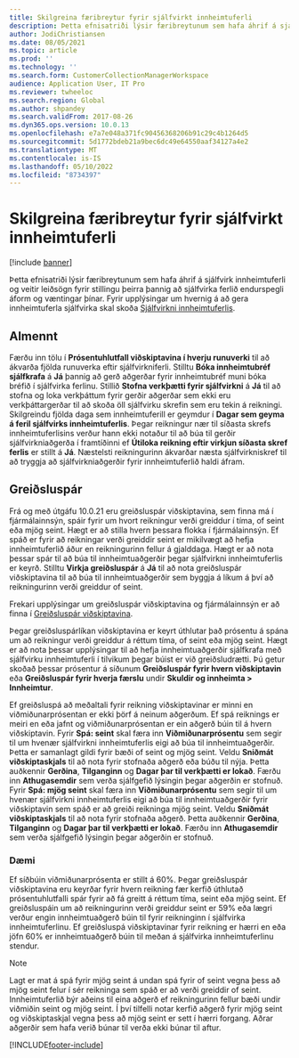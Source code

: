 ```yaml
---
title: Skilgreina færibreytur fyrir sjálfvirkt innheimtuferli
description: Þetta efnisatriði lýsir færibreytunum sem hafa áhrif á sjálfvirk innheimtuferli og veitir leiðsögn fyrir stillingu þeirra þannig að sjálfvirka ferlið endurspegli áform og væntingar þínar.
author: JodiChristiansen
ms.date: 08/05/2021
ms.topic: article
ms.prod: ''
ms.technology: ''
ms.search.form: CustomerCollectionManagerWorkspace
audience: Application User, IT Pro
ms.reviewer: twheeloc
ms.search.region: Global
ms.author: shpandey
ms.search.validFrom: 2017-08-26
ms.dyn365.ops.version: 10.0.13
ms.openlocfilehash: e7a7e048a371fc90456368206b91c29c4b1264d5
ms.sourcegitcommit: 5d1772bdeb21a9bec6dc49e64550aaf34127a4e2
ms.translationtype: MT
ms.contentlocale: is-IS
ms.lasthandoff: 05/10/2022
ms.locfileid: "8734397"
---
```

# <a name="configure-parameters-for-collection-process-automation"></a>Skilgreina færibreytur fyrir sjálfvirkt innheimtuferli

[!include [banner](../includes/banner.md)]

Þetta efnisatriði lýsir færibreytunum sem hafa áhrif á sjálfvirk innheimtuferli og veitir leiðsögn fyrir stillingu þeirra þannig að sjálfvirka ferlið endurspegli áform og væntingar þínar. Fyrir upplýsingar um hvernig á að gera innheimtuferla sjálfvirka skal skoða [Sjálfvirkni innheimtuferlis](collections-process-automate.md).

## <a name="general"></a>Almennt
Færðu inn tölu í **Prósentuhlutfall viðskiptavina í hverju runuverki** til að ákvarða fjölda runuverka eftir sjálfvirkniferli. Stilltu **Bóka innheimtubréf sjálfkrafa** á **Já** þannig að gerð aðgerðar fyrir innheimtubréf muni bóka bréfið í sjálfvirka ferlinu. Stillið **Stofna verkþætti fyrir sjálfvirkni** á **Já** til að stofna og loka verkþáttum fyrir gerðir aðgerðar sem ekki eru verkþáttargerðar til að skoða öll sjálfvirku skrefin sem eru tekin á reikningi. Skilgreindu fjölda daga sem innheimtuferill er geymdur í **Dagar sem geyma á feril sjálfvirks innheimtuferlis**. Þegar reikningur nær til síðasta skrefs innheimtuferlisins verður hann ekki notaður til að búa til gerðir sjálfvirkniaðgerða í framtíðinni ef **Útiloka reikning eftir virkjun síðasta skref ferlis** er stillt á **Já**. Næstelsti reikningurinn ákvarðar næsta sjálfvirkniskref til að tryggja að sjálfvirkniaðgerðir fyrir innheimtuferlið haldi áfram. 

## <a name="payment-predictions"></a>Greiðsluspár
Frá og með útgáfu 10.0.21 eru greiðsluspár viðskiptavina, sem finna má í fjármálainnsýn, spáir fyrir um hvort reikningur verði greiddur í tíma, of seint eða mjög seint. Hægt er að stilla hvern þessara flokka í fjármálainnsýn. Ef spáð er fyrir að reikningar verði greiddir seint er mikilvægt að hefja innheimtuferlið áður en reikningurinn fellur á gjalddaga. Hægt er að nota þessar spár til að búa til innheimtuaðgerðir þegar sjálfvirkni innheimtuferlis er keyrð. Stilltu **Virkja greiðsluspár** á **Já** til að nota greiðsluspár viðskiptavina til að búa til innheimtuaðgerðir sem byggja á líkum á því að reikningurinn verði greiddur of seint. 

Frekari upplýsingar um greiðsluspár viðskiptavina og fjármálainnsýn er að finna í [Greiðsluspár viðskiptavina](payment-insights-overview.md).

Þegar greiðsluspárlíkan viðskiptavina er keyrt úthlutar það prósentu á spána um að reikningur verði greiddur á réttum tíma, of seint eða mjög seint. Hægt er að nota þessar upplýsingar til að hefja innheimtuaðgerðir sjálfkrafa með sjálfvirku innheimtuferli í tilvikum þegar búist er við greiðsludrætti. Þú getur skoðað þessar prósentur á síðunum **Greiðsluspár fyrir hvern viðskiptavin** eða **Greiðsluspár fyrir hverja færslu** undir **Skuldir og innheimta > Innheimtur**. 

Ef greiðsluspá að meðaltali fyrir reikning viðskiptavinar er minni en viðmiðunarprósentan er ekki þörf á neinum aðgerðum. Ef spá reiknings er meiri en eða jafnt og viðmiðunarprósentan er ein aðgerð búin til á hvern viðskiptavin. Fyrir **Spá: seint** skal færa inn **Viðmiðunarprósentu** sem segir til um hvenær sjálfvirkni innheimtuferlis eigi að búa til innheimtuaðgerðir. Þetta er samanlagt gildi fyrir bæði of seint og mjög seint. Veldu **Sniðmát viðskiptaskjals** til að nota fyrir stofnaða aðgerð eða búðu til nýja. Þetta auðkennir **Gerðina**, **Tilganginn** og **Dagar þar til verkþætti er lokað**. Færðu inn **Athugasemdir** sem verða sjálfgefið lýsingin þegar aðgerðin er stofnuð. Fyrir **Spá: mjög seint** skal færa inn **Viðmiðunarprósentu** sem segir til um hvenær sjálfvirkni innheimtuferlis eigi að búa til innheimtuaðgerðir fyrir viðskiptavin sem spáð er að greiði reikninga mjög seint. Veldu **Sniðmát viðskiptaskjals** til að nota fyrir stofnaða aðgerð. Þetta auðkennir **Gerðina**, **Tilganginn** og **Dagar þar til verkþætti er lokað**. Færðu inn **Athugasemdir** sem verða sjálfgefið lýsingin þegar aðgerðin er stofnuð. 

### <a name="example"></a>Dæmi
Ef síðbúin viðmiðunarprósenta er stillt á 60%. Þegar greiðsluspár viðskiptavina eru keyrðar fyrir hvern reikning fær kerfið úthlutað prósentuhlutfalli spár fyrir að fá greitt á réttum tíma, seint eða mjög seint. Ef greiðsluspáin um að reikningurinn verði greiddur seint er 59% eða lægri verður engin innheimtuaðgerð búin til fyrir reikninginn í sjálfvirka innheimtuferlinu. Ef greiðsluspá viðskiptavinar fyrir reikning er hærri en eða jöfn 60% er innheimtuaðgerð búin til meðan á sjálfvirka innheimtuferlinu stendur. 

> [!NOTE]
> Lagt er mat á spá fyrir mjög seint á undan spá fyrir of seint vegna þess að mjög seint felur í sér reikninga sem spáð er að verði greiddir of seint. Innheimtuferlið býr aðeins til eina aðgerð ef reikningurinn fellur bæði undir viðmiðin seint og mjög seint. Í því tilfelli notar kerfið aðgerð fyrir mjög seint og viðskiptaskjal vegna þess að mjög seint er sett í hærri forgang. Aðrar aðgerðir sem hafa verið búnar til verða ekki búnar til aftur.

[!INCLUDE[footer-include](../../includes/footer-banner.md)]
